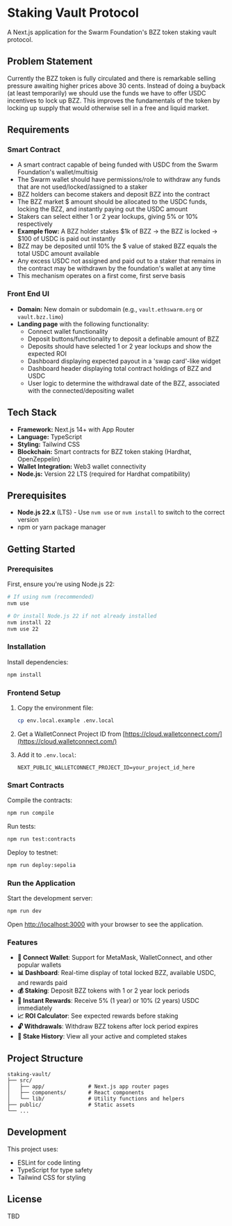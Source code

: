 # Staking Vault Protocol

A Next.js application for the Swarm Foundation's BZZ token staking vault protocol.

## Problem Statement

Currently the BZZ token is fully circulated and there is remarkable selling pressure awaiting higher prices above 30 cents. Instead of doing a buyback (at least temporarily) we should use the funds we have to offer USDC incentives to lock up BZZ. This improves the fundamentals of the token by locking up supply that would otherwise sell in a free and liquid market.

## Requirements

### Smart Contract

- A smart contract capable of being funded with USDC from the Swarm Foundation's wallet/multisig
- The Swarm wallet should have permissions/role to withdraw any funds that are not used/locked/assigned to a staker
- BZZ holders can become stakers and deposit BZZ into the contract
- The BZZ market $ amount should be allocated to the USDC funds, locking the BZZ, and instantly paying out the USDC amount
- Stakers can select either 1 or 2 year lockups, giving 5% or 10% respectively
- **Example flow:** A BZZ holder stakes $1k of BZZ → the BZZ is locked → $100 of USDC is paid out instantly
- BZZ may be deposited until 10% the $ value of staked BZZ equals the total USDC amount available
- Any excess USDC not assigned and paid out to a staker that remains in the contract may be withdrawn by the foundation's wallet at any time
- This mechanism operates on a first come, first serve basis

### Front End UI

- **Domain:** New domain or subdomain (e.g., `vault.ethswarm.org` or `vault.bzz.limo`)
- **Landing page** with the following functionality:
  - Connect wallet functionality
  - Deposit buttons/functionality to deposit a definable amount of BZZ
  - Deposits should have selected 1 or 2 year lockups and show the expected ROI
  - Dashboard displaying expected payout in a 'swap card'-like widget
  - Dashboard header displaying total contract holdings of BZZ and USDC
  - User logic to determine the withdrawal date of the BZZ, associated with the connected/depositing wallet

## Tech Stack

- **Framework:** Next.js 14+ with App Router
- **Language:** TypeScript
- **Styling:** Tailwind CSS
- **Blockchain:** Smart contracts for BZZ token staking (Hardhat, OpenZeppelin)
- **Wallet Integration:** Web3 wallet connectivity
- **Node.js:** Version 22 LTS (required for Hardhat compatibility)

## Prerequisites

- **Node.js 22.x** (LTS) - Use `nvm use` or `nvm install` to switch to the correct version
- npm or yarn package manager

## Getting Started

### Prerequisites

First, ensure you're using Node.js 22:

```bash
# If using nvm (recommended)
nvm use

# Or install Node.js 22 if not already installed
nvm install 22
nvm use 22
```

### Installation

Install dependencies:

```bash
npm install
```

### Frontend Setup

1. Copy the environment file:
   ```bash
   cp env.local.example .env.local
   ```

2. Get a WalletConnect Project ID from [https://cloud.walletconnect.com/](https://cloud.walletconnect.com/)

3. Add it to `.env.local`:
   ```
   NEXT_PUBLIC_WALLETCONNECT_PROJECT_ID=your_project_id_here
   ```

### Smart Contracts

Compile the contracts:

```bash
npm run compile
```

Run tests:

```bash
npm run test:contracts
```

Deploy to testnet:

```bash
npm run deploy:sepolia
```

### Run the Application

Start the development server:

```bash
npm run dev
```

Open [http://localhost:3000](http://localhost:3000) with your browser to see the application.

### Features

- **🔗 Connect Wallet**: Support for MetaMask, WalletConnect, and other popular wallets
- **📊 Dashboard**: Real-time display of total locked BZZ, available USDC, and rewards paid
- **💰 Staking**: Deposit BZZ tokens with 1 or 2 year lock periods
- **🎁 Instant Rewards**: Receive 5% (1 year) or 10% (2 years) USDC immediately
- **📈 ROI Calculator**: See expected rewards before staking
- **🔓 Withdrawals**: Withdraw BZZ tokens after lock period expires
- **📜 Stake History**: View all your active and completed stakes

## Project Structure

```
staking-vault/
├── src/
│   ├── app/              # Next.js app router pages
│   ├── components/       # React components
│   └── lib/              # Utility functions and helpers
├── public/               # Static assets
└── ...
```

## Development

This project uses:
- ESLint for code linting
- TypeScript for type safety
- Tailwind CSS for styling

## License

TBD
